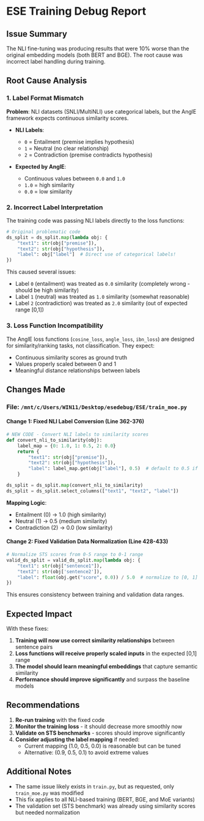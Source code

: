 # ESE Training Debug Report

## Issue Summary
The NLI fine-tuning was producing results that were 10% worse than the original embedding models (both BERT and BGE). The root cause was incorrect label handling during training.

## Root Cause Analysis

### 1. Label Format Mismatch
**Problem**: NLI datasets (SNLI/MultiNLI) use categorical labels, but the AnglE framework expects continuous similarity scores.

- **NLI Labels**:
  - `0` = Entailment (premise implies hypothesis)
  - `1` = Neutral (no clear relationship)
  - `2` = Contradiction (premise contradicts hypothesis)

- **Expected by AnglE**:
  - Continuous values between `0.0` and `1.0`
  - `1.0` = high similarity
  - `0.0` = low similarity

### 2. Incorrect Label Interpretation
The training code was passing NLI labels directly to the loss functions:
```python
# Original problematic code
ds_split = ds_split.map(lambda obj: {
    "text1": str(obj["premise"]), 
    "text2": str(obj["hypothesis"]), 
    "label": obj["label"]  # Direct use of categorical labels!
})
```

This caused several issues:
- Label `0` (entailment) was treated as `0.0` similarity (completely wrong - should be high similarity)
- Label `1` (neutral) was treated as `1.0` similarity (somewhat reasonable)
- Label `2` (contradiction) was treated as `2.0` similarity (out of expected range [0,1])

### 3. Loss Function Incompatibility
The AnglE loss functions (`cosine_loss`, `angle_loss`, `ibn_loss`) are designed for similarity/ranking tasks, not classification. They expect:
- Continuous similarity scores as ground truth
- Values properly scaled between 0 and 1
- Meaningful distance relationships between labels

## Changes Made

### File: `/mnt/c/Users/WIN11/Desktop/esedebug/ESE/train_moe.py`

#### Change 1: Fixed NLI Label Conversion (Line 362-376)
```python
# NEW CODE - Convert NLI labels to similarity scores
def convert_nli_to_similarity(obj):
    label_map = {0: 1.0, 1: 0.5, 2: 0.0}
    return {
        "text1": str(obj["premise"]), 
        "text2": str(obj["hypothesis"]), 
        "label": label_map.get(obj["label"], 0.5)  # default to 0.5 if label is missing
    }

ds_split = ds_split.map(convert_nli_to_similarity)
ds_split = ds_split.select_columns(["text1", "text2", "label"])
```

**Mapping Logic**:
- Entailment (0) → 1.0 (high similarity)
- Neutral (1) → 0.5 (medium similarity)
- Contradiction (2) → 0.0 (low similarity)

#### Change 2: Fixed Validation Data Normalization (Line 428-433)
```python
# Normalize STS scores from 0-5 range to 0-1 range
valid_ds_split = valid_ds_split.map(lambda obj: {
    "text1": str(obj["sentence1"]), 
    "text2": str(obj['sentence2']), 
    "label": float(obj.get("score", 0.0)) / 5.0  # normalize to [0, 1]
})
```

This ensures consistency between training and validation data ranges.

## Expected Impact

With these fixes:
1. **Training will now use correct similarity relationships** between sentence pairs
2. **Loss functions will receive properly scaled inputs** in the expected [0,1] range
3. **The model should learn meaningful embeddings** that capture semantic similarity
4. **Performance should improve significantly** and surpass the baseline models

## Recommendations

1. **Re-run training** with the fixed code
2. **Monitor the training loss** - it should decrease more smoothly now
3. **Validate on STS benchmarks** - scores should improve significantly
4. **Consider adjusting the label mapping** if needed:
   - Current mapping (1.0, 0.5, 0.0) is reasonable but can be tuned
   - Alternative: (0.9, 0.5, 0.1) to avoid extreme values

## Additional Notes

- The same issue likely exists in `train.py`, but as requested, only `train_moe.py` was modified
- This fix applies to all NLI-based training (BERT, BGE, and MoE variants)
- The validation set (STS benchmark) was already using similarity scores but needed normalization